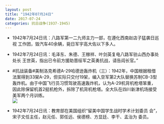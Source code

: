 ```yaml
---
layout: post
title: "1942年07月24日"
date: 2017-07-24
categories: 抗日战争(1937-1945)
---
```


<meta name="referrer" content="no-referrer" />

- 1942年7月24日讯：八路军第一二九师主力一部，在遵化西南赵店子猛袭日巡视 工作团，毁汽车40余辆，毙日军宇高大佐以下多人。 

- 1942年7月24日讯：毛泽东、朱德、王稼祥、叶剑英复电八路军驻山西办事处处长 王世英，指出已令前方援助晋绥军之英勇抗战，请告阎长官。” 

- #抗战装备#美制洛克希德A-29哈德逊轰炸机（三）：1942年，中国根据租借法案得到33架A-29，但实际只交付19架，编入空军第2大队替换苏制CB-3型轰炸机。由于中国飞行员习惯驾驶高速轰炸机，认为A-29机背机枪塔笨重，因此除保留机首2挺机枪外，拆除了机背机枪塔。全大队在四川新津机场接受美军两个月训练。 <br/><img src="https://wx3.sinaimg.cn/large/aca367d8ly1fhuqtac25mj20co0mw78g.jpg" />

- 1942年7月24日讯：教育部在美国组织“留美中国学生战时学术计划委员 会”，宋子文任主任，赵元任、郭任远、侯德榜、方显廷、李干、孟治为 委员。 

